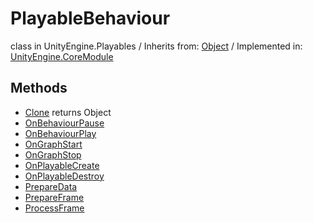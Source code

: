 # PlayableBehaviour
class in UnityEngine.Playables
 / Inherits from: <a href="https://docs.unity3d.com/6000.0/Documentation/ScriptReference/Object.html">Object</a> / Implemented in: <a href="https://docs.unity3d.com/6000.0/Documentation/ScriptReference/UnityEngine.CoreModule.html">UnityEngine.CoreModule</a>

## Methods
- <a href="https://docs.unity3d.com/6000.0/Documentation/ScriptReference/PlayableBehaviour.Clone.html">Clone</a> returns Object
- <a href="https://docs.unity3d.com/6000.0/Documentation/ScriptReference/PlayableBehaviour.OnBehaviourPause.html">OnBehaviourPause</a>
- <a href="https://docs.unity3d.com/6000.0/Documentation/ScriptReference/PlayableBehaviour.OnBehaviourPlay.html">OnBehaviourPlay</a>
- <a href="https://docs.unity3d.com/6000.0/Documentation/ScriptReference/PlayableBehaviour.OnGraphStart.html">OnGraphStart</a>
- <a href="https://docs.unity3d.com/6000.0/Documentation/ScriptReference/PlayableBehaviour.OnGraphStop.html">OnGraphStop</a>
- <a href="https://docs.unity3d.com/6000.0/Documentation/ScriptReference/PlayableBehaviour.OnPlayableCreate.html">OnPlayableCreate</a>
- <a href="https://docs.unity3d.com/6000.0/Documentation/ScriptReference/PlayableBehaviour.OnPlayableDestroy.html">OnPlayableDestroy</a>
- <a href="https://docs.unity3d.com/6000.0/Documentation/ScriptReference/PlayableBehaviour.PrepareData.html">PrepareData</a>
- <a href="https://docs.unity3d.com/6000.0/Documentation/ScriptReference/PlayableBehaviour.PrepareFrame.html">PrepareFrame</a>
- <a href="https://docs.unity3d.com/6000.0/Documentation/ScriptReference/PlayableBehaviour.ProcessFrame.html">ProcessFrame</a>

